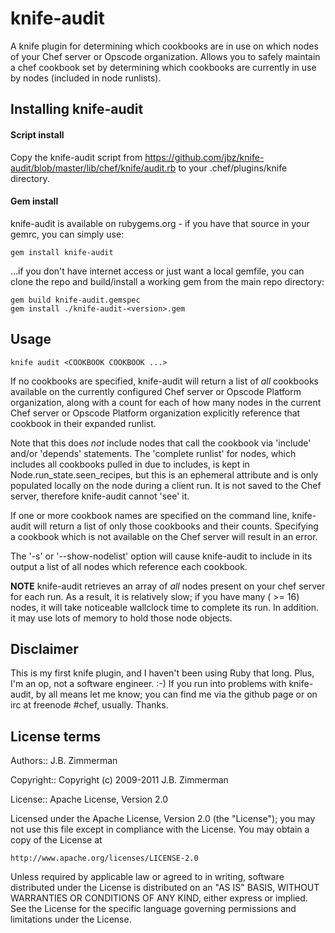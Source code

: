 knife-audit
========
A knife plugin for determining which cookbooks are in use on which nodes of your Chef server or Opscode organization.
Allows you to safely maintain a chef cookbook set by determining which cookbooks are currently in use by nodes (included in node runlists).


Installing knife-audit
-------------------

#### Script install

Copy the knife-audit script from https://github.com/jbz/knife-audit/blob/master/lib/chef/knife/audit.rb to your .chef/plugins/knife directory.

#### Gem install

knife-audit is available on rubygems.org - if you have that source in your gemrc, you can simply use:

    gem install knife-audit

...if you don't have internet access or just want a local gemfile, you can clone the repo and build/install a working gem from the main repo directory:

    gem build knife-audit.gemspec
    gem install ./knife-audit-<version>.gem

Usage
---------------

    knife audit <COOKBOOK COOKBOOK ...>

If no cookbooks are specified, knife-audit will return a list of *all* cookbooks available on the currently configured Chef server or Opscode Platform organization, along with a count for each of how many nodes in the current Chef server or Opscode Platform organization explicitly reference that cookbook in their expanded runlist. 

Note that this does *not* include nodes that call the cookbook via 'include' and/or 'depends' statements.  The 'complete runlist' for nodes, which includes all cookbooks pulled in due to includes, is kept in Node.run_state.seen_recipes, but this is an ephemeral attribute and is only populated locally on the node during a client run.  It is not saved to the Chef server, therefore knife-audit cannot 'see' it.

If one or more cookbook names are specified on the command line, knife-audit will return a list of only those cookbooks and their counts.  Specifying a cookbook which is not available on the Chef server will result in an error.

The '-s' or '--show-nodelist' option will cause knife-audit to include in its output a list of all nodes which reference each cookbook.

**NOTE** knife-audit retrieves an array of *all* nodes present on your chef server for each run.  As a result, it is relatively slow; if you have many ( >= 16) nodes, it will take noticeable wallclock time to complete its run.  In addition. it may use lots of memory to hold those node objects.


Disclaimer
----------

This is my first knife plugin, and I haven't been using Ruby that long.  Plus, I'm an op, not a software engineer. :-)  If you run into problems with knife-audit, by all means let me know; you can find me via the github page or on irc at freenode #chef, usually.  Thanks.


License terms
-------------
Authors:: J.B. Zimmerman 

Copyright:: Copyright (c) 2009-2011 J.B. Zimmerman

License:: Apache License, Version 2.0


Licensed under the Apache License, Version 2.0 (the "License");
you may not use this file except in compliance with the License.
You may obtain a copy of the License at

    http://www.apache.org/licenses/LICENSE-2.0

Unless required by applicable law or agreed to in writing, software
distributed under the License is distributed on an "AS IS" BASIS,
WITHOUT WARRANTIES OR CONDITIONS OF ANY KIND, either express or implied.
See the License for the specific language governing permissions and
limitations under the License.

